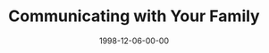 ---
layout: message
category: message
series: "Home for the Holidays"
title: "Communicating with Your Family"
date: 1998-12-06-00-00
message_id: 417
---